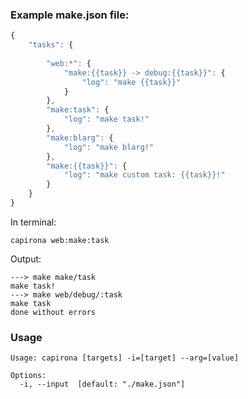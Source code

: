 ### Example make.json file:

```javascript
{
	"tasks": {
		
		"web:*": {
			"make:{{task}} -> debug:{{task}}": {
				"log": "make {{task}}"
			}
		},
		"make:task": {
			"log": "make task!"
		},
		"make:blarg": {
			"log": "make blarg!"
		},
		"make:{{task}}": {
			"log": "make custom task: {{task}}!"
		}
	}
}	
```

In terminal:

```
capirona web:make:task
```

Output:

```
---> make make/task
make task!
---> make web/debug/:task
make task
done without errors
```


### Usage

```
Usage: capirona [targets] -i=[target] --arg=[value]

Options:
  -i, --input  [default: "./make.json"]
```